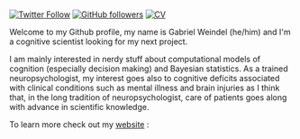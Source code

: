 ### 
[![Twitter Follow](https://img.shields.io/twitter/follow/GWeindel?label=%20%40GWeindel&style=flat-square&labelColor=2196F3&logo=twitter&logoColor=white&colorB=0D47A1)](https://twitter.com/GWeindel)
[![GitHub followers](https://img.shields.io/github/followers/GWeindel?label=Follow%20me&style=flat-square&logo=github&logoColor=white&colorB=4CAF50)](https://github.com/login?return_to=%2FGWeindel)
[![CV](https://img.shields.io/badge/CV-GWeindel-purple.svg?colorB=9C27B0&style=flat-square)](https://lnc.univ-amu.fr/sites/lnc.univ-amu.fr/files/cv_11112020_0.pdf)

Welcome to my Github profile, my name is Gabriel Weindel (he/him) and I'm a cognitive scientist looking for my next project.

I am mainly interested in nerdy stuff about computational models of cognition 
(especially decision making) and Bayesian statistics. As a trained neuropsychologist, my interest goes also to cognitive deficits associated with clinical conditions such as mental illness and brain injuries as I think that, in the long tradition of neuropsychologist, care of patients goes along with advance in scientific knowledge.

To learn more check out my [website](https://gweindel.github.io/) :


